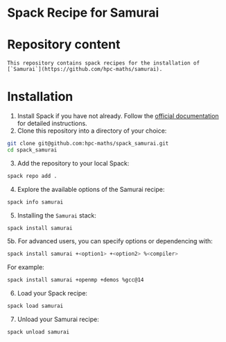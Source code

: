 # Spack Recipe for Samurai 


# Repository content
    This repository contains spack recipes for the installation of [`Samurai`](https://github.com/hpc-maths/samurai). 

# Installation
1. Install Spack if you have not already. Follow the [official documentation](https://spack.io/) for detailed instructions. 
2. Clone this repository into a directory of your choice:
```bash
git clone git@github.com:hpc-maths/spack_samurai.git
cd spack_samurai
```
3. Add the repository to your local Spack:
```bash
spack repo add . 
```
4. Explore the available options of the Samurai recipe:
```bash
spack info samurai
```
5. Installing the `Samurai` stack:
```bash
spack install samurai
```
5b. For advanced users, you can specify options or dependencing with:
```bash
spack install samurai +<option1> +<option2> %<compiler>
```
For example: 
```bash
spack install samurai +openmp +demos %gcc@14
```
6. Load your Spack recipe:
```bash
spack load samurai
```

7. Unload your Samurai recipe:
```bash
spack unload samurai
```


